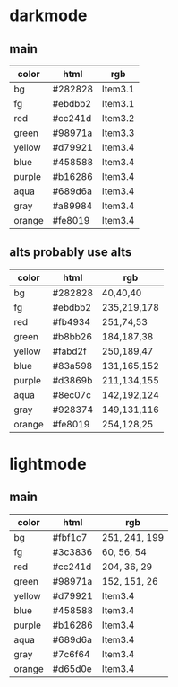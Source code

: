 # darkmode

## main

| color  | html    | rgb     |
| ------ | ------- | ------- |
| bg     | #282828 | Item3.1 |
| fg     | #ebdbb2 | Item3.1 |
| red    | #cc241d | Item3.2 |
| green  | #98971a | Item3.3 |
| yellow | #d79921 | Item3.4 |
| blue   | #458588 | Item3.4 |
| purple | #b16286 | Item3.4 |
| aqua   | #689d6a | Item3.4 |
| gray   | #a89984 | Item3.4 |
| orange | #fe8019 | Item3.4 |

## alts probably use alts

| color  | html    | rgb         |
| ------ | ------- | ----------- |
| bg     | #282828 | 40,40,40    |
| fg     | #ebdbb2 | 235,219,178 |
| red    | #fb4934 | 251,74,53   |
| green  | #b8bb26 | 184,187,38  |
| yellow | #fabd2f | 250,189,47  |
| blue   | #83a598 | 131,165,152 |
| purple | #d3869b | 211,134,155 |
| aqua   | #8ec07c | 142,192,124 |
| gray   | #928374 | 149,131,116 |
| orange | #fe8019 | 254,128,25  |

# lightmode

## main

| color  | html    | rgb     |
| ------ | ------- | ------- |
| bg     | #fbf1c7 | 251, 241, 199 |
| fg     | #3c3836 | 60, 56, 54 |
| red    | #cc241d | 204, 36, 29 |
| green  | #98971a | 152, 151, 26 |
| yellow | #d79921 | Item3.4 |
| blue   | #458588 | Item3.4 |
| purple | #b16286 | Item3.4 |
| aqua   | #689d6a | Item3.4 |
| gray   | #7c6f64 | Item3.4 |
| orange | #d65d0e | Item3.4 |
